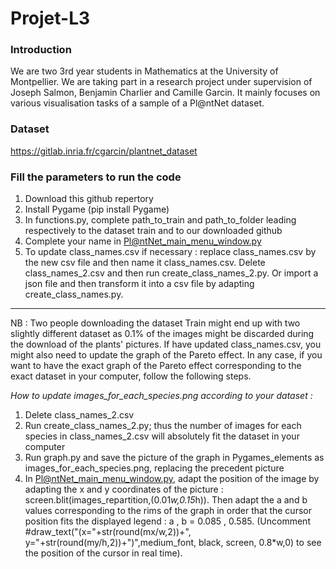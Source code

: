 # Projet-L3

### Introduction

We are two 3rd year students in Mathematics at the University of Montpellier. We are taking part in a research project under supervision of Joseph Salmon, Benjamin Charlier and Camille Garcin.
It mainly focuses on various visualisation tasks of a sample of a Pl@ntNet dataset.

### Dataset

https://gitlab.inria.fr/cgarcin/plantnet_dataset

### Fill the parameters to run the code

1. Download this github repertory
2. Install Pygame (pip install Pygame)
3. In functions.py, complete path_to_train and path_to_folder leading respectively to the dataset train and to our downloaded github
4. Complete your name in Pl@ntNet_main_menu_window.py
5. To update class_names.csv if necessary : replace class_names.csv by the new csv file and then name it class_names.csv. Delete class_names_2.csv and then run create_class_names_2.py. Or import a json file and then transform it into a csv file by adapting create_class_names.py.

_____________________________________________________________________________________________

NB : Two people downloading the dataset Train might end up with two slightly different dataset as 0.1% of the images might be discarded during the download of the plants' pictures. If have updated class_names.csv, you might also need to update the graph of the Pareto effect.
In any case, if you want to have the exact graph of the Pareto effect corresponding to the exact dataset in your computer, follow the following steps.

_How to update images_for_each_species.png according to your dataset :_

1. Delete class_names_2.csv
2. Run create_class_names_2.py; thus the number of images for each species in class_names_2.csv will absolutely fit the dataset in your computer
3. Run graph.py and save the picture of the graph in Pygames_elements as images_for_each_species.png, replacing the precedent picture
4. In Pl@ntNet_main_menu_window.py, adapt the position of the image by adapting the x and y coordinates of the picture : screen.blit(images_repartition,(0.01*w,0.15*h)). Then adapt the a and b values corresponding to the rims of the graph in order that the cursor position fits the displayed legend : a , b = 0.085 , 0.585. (Uncomment #draw_text("(x="+str(round(mx/w,2))+", y="+str(round(my/h,2))+")",medium_font, black, screen, 0.8*w,0) to see the position of the cursor in real time).
